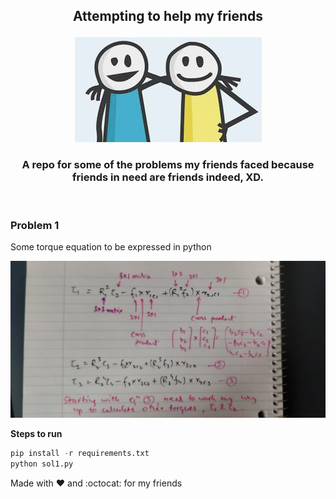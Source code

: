 <h2 align="center">

 Attempting to help my friends

</h2>

<p align="center">
<img src="./static/friends.jpeg">
</p>

<h3 align="center">
A repo for some of the problems my friends faced because friends in need are friends indeed, XD.
</h3>

<br>

### Problem 1
Some torque equation to be expressed in python

![eqns](./static/sol1.jpeg)

**Steps to run**

```python
pip install -r requirements.txt
python sol1.py
```

Made with :heart: and :octocat: for my friends
